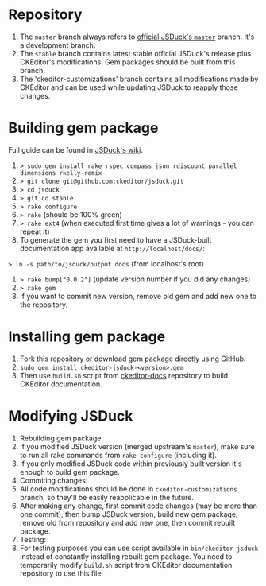 # Repository

1. The `master` branch always refers to [official JSDuck's `master`](https://github.com/senchalabs/jsduck) branch. It's a development branch.
1. The `stable` branch contains latest stable official JSDuck's release plus CKEditor's modifications. Gem packages should be built from this branch.
1. The 'ckeditor-customizations' branch contains all modifications made by CKEditor and can be used while updating JSDuck to reapply those changes.

# Building gem package

Full guide can be found in [JSDuck's wiki](https://github.com/ckeditor/jsduck/wiki/Hacking).

1. `> sudo gem install rake rspec compass json rdiscount parallel dimensions rkelly-remix`
1. `> git clone git@github.com:ckeditor/jsduck.git`
1. `> cd jsduck`
1. `> git co stable`
1. `> rake configure`
1. `> rake` (should be 100% green)
1. `> rake ext4` (when executed first time gives a lot of warnings - you can repeat it)
1. To generate the gem you first need to have a JSDuck-built documentation app available at `http://localhost/docs/`:

  `> ln -s path/to/jsduck/output docs` (from localhost's root)

1. `> rake bump["0.0.2"]` (update version number if you did any changes)
1. `> rake gem`
1. If you want to commit new version, remove old gem and add new one to the repository.

# Installing gem package

1. Fork this repository or download gem package directly using GitHub.
1. `sudo gem install ckeditor-jsduck-<version>.gem`
1. Then use `build.sh` script from [ckeditor-docs](https://github.com/ckeditor/ckeditor-docs) repository to build CKEditor documentation.

# Modifying JSDuck

1. Rebuilding gem package:
  1. If you modified JSDuck version (merged upstream's `master`), make sure to run all rake commands from `rake configure` (including it).
  1. If you only modified JSDuck code within previously built version it's enough to build gem package.
1. Commiting changes:
  1. All code modifications should be done in `ckeditor-customizations` branch, so they'll be easily reapplicable in the future.
  1. After making any change, first commit code changes (may be more than one commit), then bump JSDuck version, build new gem package, remove old from repository and add new one, then commit rebuilt package.
1. Testing:
  1. For testing purposes you can use script available in `bin/ckeditor-jsduck` instead of constantly installing rebuilt gem package. You need to temporarily modify `build.sh` script from CKEditor documentation repository to use this file.